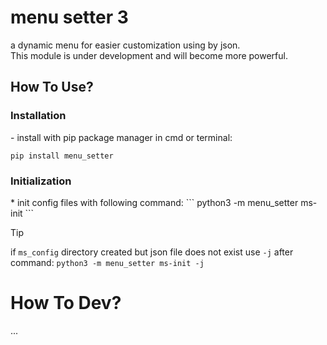 # menu setter 3
a dynamic menu for easier customization using by json.
<br>
This module is under development and will become more powerful.

<h2>How To Use?</h2>
<h3>Installation</h3>
- install with pip package manager in cmd or terminal:

``` 
pip install menu_setter 
```

<h3>Initialization</h3>
* init config files with following command:
```
python3 -m menu_setter ms-init
```

<br>

> [!TIP]
> if `ms_config` directory created but json file does not exist use `-j` after command:
> ```python3 -m menu_setter ms-init -j```

# How To Dev?
...

